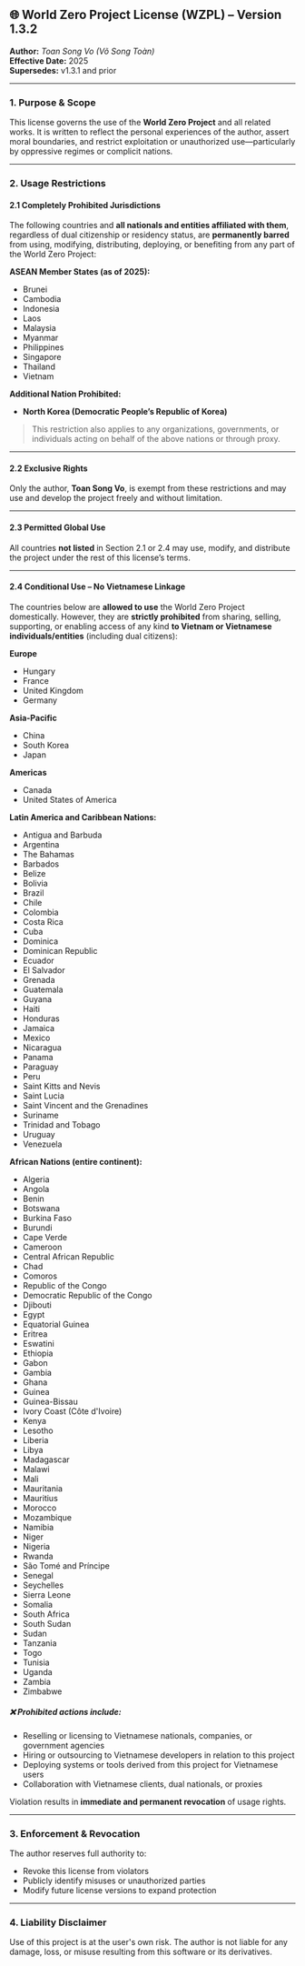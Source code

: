 ## 🌐 World Zero Project License (WZPL) – Version 1.3.2  
**Author:** *Toan Song Vo (Võ Song Toàn)*  
**Effective Date:** 2025  
**Supersedes:** v1.3.1 and prior

---

### 1. Purpose & Scope  
This license governs the use of the **World Zero Project** and all related works. It is written to reflect the personal experiences of the author, assert moral boundaries, and restrict exploitation or unauthorized use—particularly by oppressive regimes or complicit nations.

---

### 2. Usage Restrictions  

#### 2.1 Completely Prohibited Jurisdictions  

The following countries and **all nationals and entities affiliated with them**, regardless of dual citizenship or residency status, are **permanently barred** from using, modifying, distributing, deploying, or benefiting from any part of the World Zero Project:

**ASEAN Member States (as of 2025):**  
- Brunei  
- Cambodia  
- Indonesia  
- Laos  
- Malaysia  
- Myanmar  
- Philippines  
- Singapore  
- Thailand  
- Vietnam  

**Additional Nation Prohibited:**  
- **North Korea (Democratic People’s Republic of Korea)**  

> This restriction also applies to any organizations, governments, or individuals acting on behalf of the above nations or through proxy.

---

#### 2.2 Exclusive Rights  
Only the author, **Toan Song Vo**, is exempt from these restrictions and may use and develop the project freely and without limitation.

---

#### 2.3 Permitted Global Use  
All countries **not listed** in Section 2.1 or 2.4 may use, modify, and distribute the project under the rest of this license’s terms.

---

#### 2.4 Conditional Use – No Vietnamese Linkage  

The countries below are **allowed to use** the World Zero Project domestically. However, they are **strictly prohibited** from sharing, selling, supporting, or enabling access of any kind **to Vietnam or Vietnamese individuals/entities** (including dual citizens):

**Europe**  
- Hungary  
- France  
- United Kingdom  
- Germany  

**Asia-Pacific**  
- China  
- South Korea  
- Japan  

**Americas**  
- Canada  
- United States of America  

**Latin America and Caribbean Nations:**  
- Antigua and Barbuda  
- Argentina  
- The Bahamas  
- Barbados  
- Belize  
- Bolivia  
- Brazil  
- Chile  
- Colombia  
- Costa Rica  
- Cuba  
- Dominica  
- Dominican Republic  
- Ecuador  
- El Salvador  
- Grenada  
- Guatemala  
- Guyana  
- Haiti  
- Honduras  
- Jamaica  
- Mexico  
- Nicaragua  
- Panama  
- Paraguay  
- Peru  
- Saint Kitts and Nevis  
- Saint Lucia  
- Saint Vincent and the Grenadines  
- Suriname  
- Trinidad and Tobago  
- Uruguay  
- Venezuela  

**African Nations (entire continent):**  
- Algeria  
- Angola  
- Benin  
- Botswana  
- Burkina Faso  
- Burundi  
- Cape Verde  
- Cameroon  
- Central African Republic  
- Chad  
- Comoros  
- Republic of the Congo  
- Democratic Republic of the Congo  
- Djibouti  
- Egypt  
- Equatorial Guinea  
- Eritrea  
- Eswatini  
- Ethiopia  
- Gabon  
- Gambia  
- Ghana  
- Guinea  
- Guinea-Bissau  
- Ivory Coast (Côte d'Ivoire)  
- Kenya  
- Lesotho  
- Liberia  
- Libya  
- Madagascar  
- Malawi  
- Mali  
- Mauritania  
- Mauritius  
- Morocco  
- Mozambique  
- Namibia  
- Niger  
- Nigeria  
- Rwanda  
- São Tomé and Príncipe  
- Senegal  
- Seychelles  
- Sierra Leone  
- Somalia  
- South Africa  
- South Sudan  
- Sudan  
- Tanzania  
- Togo  
- Tunisia  
- Uganda  
- Zambia  
- Zimbabwe  

##### ❌ Prohibited actions include:  
- Reselling or licensing to Vietnamese nationals, companies, or government agencies  
- Hiring or outsourcing to Vietnamese developers in relation to this project  
- Deploying systems or tools derived from this project for Vietnamese users  
- Collaboration with Vietnamese clients, dual nationals, or proxies  

Violation results in **immediate and permanent revocation** of usage rights.

---

### 3. Enforcement & Revocation  
The author reserves full authority to:  
- Revoke this license from violators  
- Publicly identify misuses or unauthorized parties  
- Modify future license versions to expand protection  

---

### 4. Liability Disclaimer  
Use of this project is at the user's own risk. The author is not liable for any damage, loss, or misuse resulting from this software or its derivatives.
